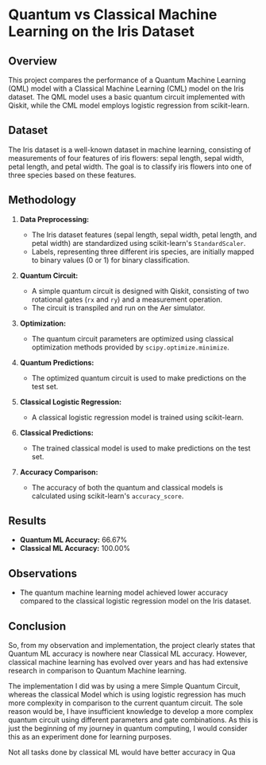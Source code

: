 # Quantum vs Classical Machine Learning on the Iris Dataset

## Overview

This project compares the performance of a Quantum Machine Learning (QML) model with a Classical Machine Learning (CML) model on the Iris dataset. The QML model uses a basic quantum circuit implemented with Qiskit, while the CML model employs logistic regression from scikit-learn.

## Dataset

The Iris dataset is a well-known dataset in machine learning, consisting of measurements of four features of iris flowers: sepal length, sepal width, petal length, and petal width. The goal is to classify iris flowers into one of three species based on these features.

## Methodology

1. **Data Preprocessing:**
   - The Iris dataset features (sepal length, sepal width, petal length, and petal width) are standardized using scikit-learn's `StandardScaler`.
   - Labels, representing three different iris species, are initially mapped to binary values (0 or 1) for binary classification.

2. **Quantum Circuit:**
   - A simple quantum circuit is designed with Qiskit, consisting of two rotational gates (`rx` and `ry`) and a measurement operation.
   - The circuit is transpiled and run on the Aer simulator.

3. **Optimization:**
   - The quantum circuit parameters are optimized using classical optimization methods provided by `scipy.optimize.minimize`.

4. **Quantum Predictions:**
   - The optimized quantum circuit is used to make predictions on the test set.

5. **Classical Logistic Regression:**
   - A classical logistic regression model is trained using scikit-learn.

6. **Classical Predictions:**
   - The trained classical model is used to make predictions on the test set.

7. **Accuracy Comparison:**
   - The accuracy of both the quantum and classical models is calculated using scikit-learn's `accuracy_score`.

## Results

- **Quantum ML Accuracy:** 66.67%
- **Classical ML Accuracy:** 100.00%

## Observations

- The quantum machine learning model achieved lower accuracy compared to the classical logistic regression model on the Iris dataset.

## Conclusion

So, from my observation and implementation, the project clearly states that Quantum ML accuracy is nowhere near Classical ML accuracy. However, classical machine learning has evolved over years and has had extensive research in comparison to Quantum Machine learning.

The implementation I did was by using a mere Simple Quantum Circuit, whereas the classical Model which is using logistic regression has much more complexity in comparison to the current quantum circuit. The sole reason would be, I have insufficient knowledge to develop a more complex quantum circuit using different parameters and gate combinations. As this is just the beginning of my journey in quantum computing, I would consider this as an experiment done for learning purposes.

Not all tasks done by classical ML would have better accuracy in Qua
